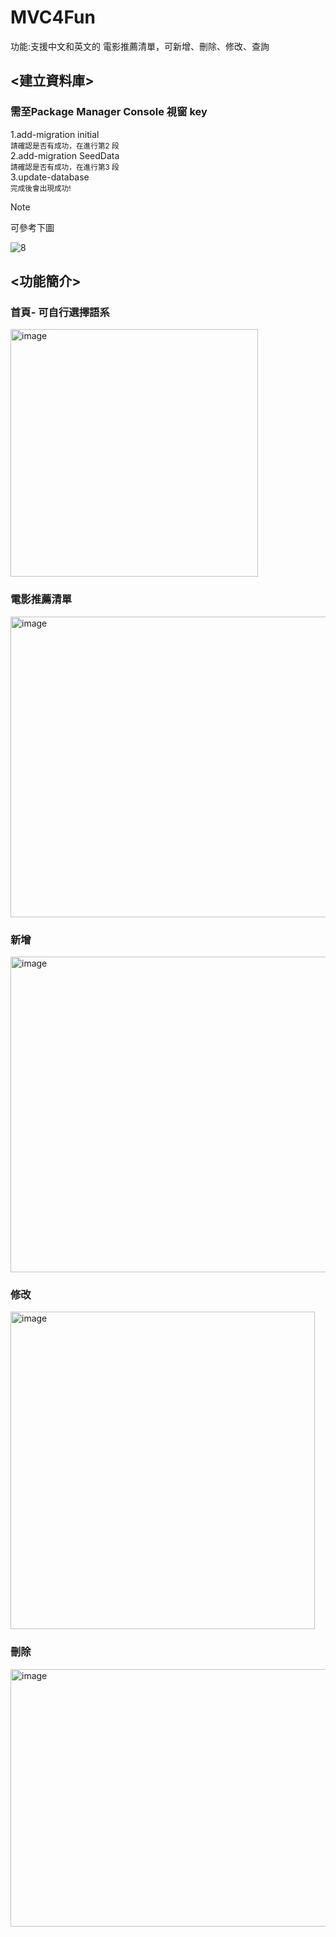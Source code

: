 # MVC4Fun
功能:支援中文和英文的 電影推薦清單，可新增、刪除、修改、查詢

## <建立資料庫>
### 需至Package Manager Console 視窗 key  <br/>
  1.add-migration initial 
   <br/>	<sub>請確認是否有成功，在進行第2 段 </sub><br/>
  2.add-migration SeedData
    <br/><sub>請確認是否有成功，在進行第3 段</sub> <br/>
  3.update-database
    <br/> <sub>完成後會出現成功!</sub>

 > [!NOTE] 
  可參考下圖
  
  ![8](https://github.com/user-attachments/assets/4760a51f-e274-4a47-95c1-62a0f360a21f)


## <功能簡介>  <br/>
### 首頁- 可自行選擇語系  <br/>
<img width="396" height="396" alt="image" src="https://github.com/user-attachments/assets/1b100e40-c68d-4d31-b2da-b723a9242c4b" />  <br/>
### 電影推薦清單  <br/>
<img width="622" height="481" alt="image" src="https://github.com/user-attachments/assets/7d4f57a8-c7c2-4a5e-ba9b-958534c0daf4" />  <br/>
### 新增  <br/>
<img width="526" height="505" alt="image" src="https://github.com/user-attachments/assets/a2e8d8ce-0388-4254-b280-57bd21b62f02" />  <br/>
### 修改  <br/>
<img width="487" height="508" alt="image" src="https://github.com/user-attachments/assets/c040a885-82b7-41ac-9c2a-d025bf156b13" />  <br/>
### 刪除  <br/>
<img width="839" height="412" alt="image" src="https://github.com/user-attachments/assets/a9722fab-23df-4148-9598-88a63a8fcc0b" />





